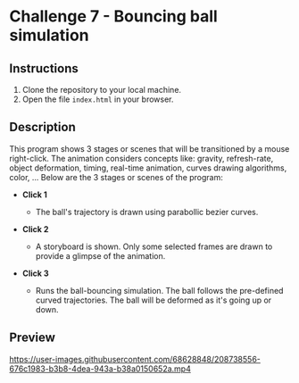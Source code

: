 # Challenge 7 - Bouncing ball simulation

## Instructions

1. Clone the repository to your local machine.
2. Open the file `index.html` in your browser.

## Description

This program shows 3 stages or scenes that will be transitioned by a mouse right-click. The animation considers concepts like:
gravity, refresh-rate, object deformation, timing, real-time animation, curves drawing algorithms, color, ...
Below are the 3 stages or scenes of the program:

- **Click 1**
    - The ball's trajectory is drawn using parabollic bezier curves.

- **Click 2**
    - A storyboard is shown. Only some selected frames are drawn to provide a glimpse of the animation.

- **Click 3**
    - Runs the ball-bouncing simulation. The ball follows the pre-defined curved trajectories. The ball will be deformed as it's going up or down.

## Preview

https://user-images.githubusercontent.com/68628848/208738556-676c1983-b3b8-4dea-943a-b38a0150652a.mp4


